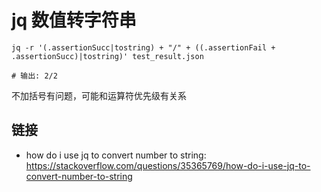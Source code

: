 # jq 数值转字符串

[//]: <> (shell, jq, linux)

```shell
jq -r '(.assertionSucc|tostring) + "/" + ((.assertionFail + .assertionSucc)|tostring)' test_result.json

# 输出: 2/2
```

不加括号有问题，可能和运算符优先级有关系

## 链接

- how do i use jq to convert number to string: <https://stackoverflow.com/questions/35365769/how-do-i-use-jq-to-convert-number-to-string>
